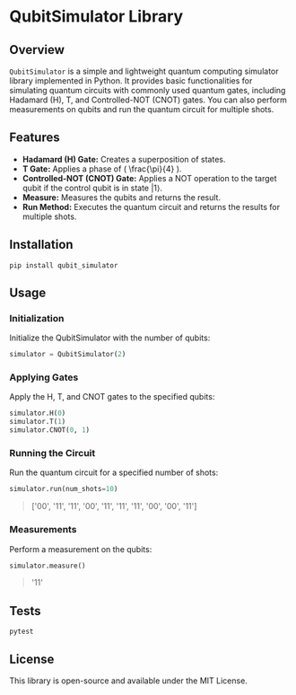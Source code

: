 # QubitSimulator Library

## Overview

`QubitSimulator` is a simple and lightweight quantum computing simulator library implemented in Python. It provides basic functionalities for simulating quantum circuits with commonly used quantum gates, including Hadamard (H), T, and Controlled-NOT (CNOT) gates. You can also perform measurements on qubits and run the quantum circuit for multiple shots.

## Features

- **Hadamard (H) Gate:** Creates a superposition of states.
- **T Gate:** Applies a phase of \( \frac{\pi}{4} \).
- **Controlled-NOT (CNOT) Gate:** Applies a NOT operation to the target qubit if the control qubit is in state |1⟩.
- **Measure:** Measures the qubits and returns the result.
- **Run Method:** Executes the quantum circuit and returns the results for multiple shots.

## Installation

```shell
pip install qubit_simulator
```

## Usage

### Initialization

Initialize the QubitSimulator with the number of qubits:

```python
simulator = QubitSimulator(2)
```

### Applying Gates

Apply the H, T, and CNOT gates to the specified qubits:

```python
simulator.H(0)
simulator.T(1)
simulator.CNOT(0, 1)
```

### Running the Circuit

Run the quantum circuit for a specified number of shots:

```python
simulator.run(num_shots=10)
```

> ['00', '11', '11', '00', '11', '11', '11', '00', '00', '11']

### Measurements

Perform a measurement on the qubits:

```python
simulator.measure()
```

> '11'

## Tests

```shell
pytest
```

## License

This library is open-source and available under the MIT License.

